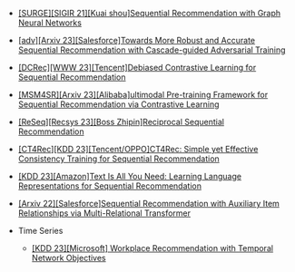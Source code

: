 - [[SURGE][SIGIR 21][Kuai shou]Sequential Recommendation with Graph Neural Networks](https://arxiv.org/abs/2106.14226)
- [[adv][Arxiv 23][Salesforce]Towards More Robust and Accurate Sequential Recommendation with Cascade-guided Adversarial Training](https://arxiv.org/abs/2304.05492)
- [[DCRec][WWW 23][Tencent]Debiased Contrastive Learning for Sequential Recommendation](https://arxiv.org/abs/2303.11780)
- [[MSM4SR][Arxiv 23][Alibaba]ultimodal Pre-training Framework for Sequential Recommendation via Contrastive Learning](https://arxiv.org/abs/2303.11879)
- [[ReSeq][Recsys 23][Boss Zhipin]Reciprocal Sequential Recommendation](https://arxiv.org/abs/2306.14712)
- [[CT4Rec][KDD 23][Tencent/OPPO]CT4Rec: Simple yet Effective Consistency Training for Sequential Recommendation](https://www.youtube.com/watch?v=pX3aQRqDgy8)
- [[KDD 23][Amazon]Text Is All You Need: Learning Language Representations for Sequential Recommendation](https://arxiv.org/abs/2305.13731)
- [[Arxiv 22][Salesforce]Sequential Recommendation with Auxiliary Item Relationships via Multi-Relational Transformer](https://arxiv.org/abs/2210.13572)

- Time Series
  - [[KDD 23][Microsoft] Workplace Recommendation with Temporal Network Objectives](https://www.youtube.com/watch?v=5OWlKb81NlE)
